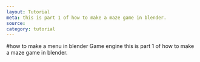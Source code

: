```yaml
---
layout: Tutorial
meta: this is part 1 of how to make a maze game in blender.
source:
category: tutorial
---
```


#how to make a menu in blender Game engine
this is part 1 of how to make a maze game in blender.